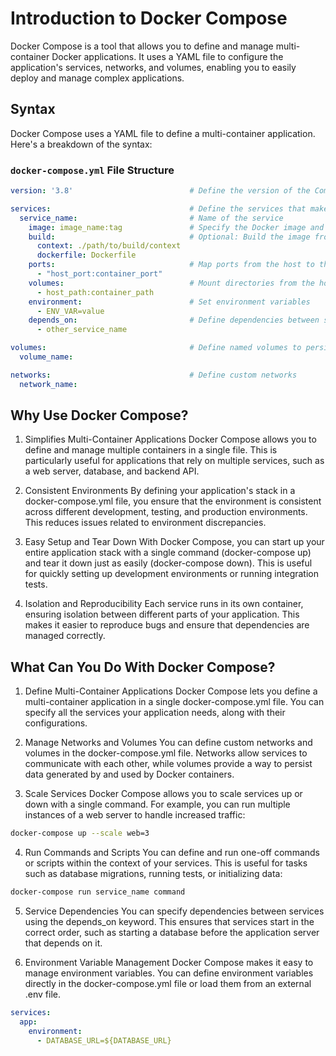 # Introduction to Docker Compose

Docker Compose is a tool that allows you to define and manage multi-container Docker applications. It uses a YAML file to configure the application's services, networks, and volumes, enabling you to easily deploy and manage complex applications.

## Syntax

Docker Compose uses a YAML file to define a multi-container application. Here's a breakdown of the syntax:

### `docker-compose.yml` File Structure

```yaml
version: '3.8'                          # Define the version of the Compose file format

services:                               # Define the services that make up your application
  service_name:                         # Name of the service
    image: image_name:tag               # Specify the Docker image and tag to use
    build:                              # Optional: Build the image from a Dockerfile
      context: ./path/to/build/context
      dockerfile: Dockerfile
    ports:                              # Map ports from the host to the container
      - "host_port:container_port"
    volumes:                            # Mount directories from the host into the container
      - host_path:container_path
    environment:                        # Set environment variables
      - ENV_VAR=value
    depends_on:                         # Define dependencies between services
      - other_service_name

volumes:                                # Define named volumes to persist data
  volume_name:

networks:                               # Define custom networks
  network_name:
```

## Why Use Docker Compose?

1. Simplifies Multi-Container Applications
Docker Compose allows you to define and manage multiple containers in a single file. This is particularly useful for applications that rely on multiple services, such as a web server, database, and backend API.

2. Consistent Environments
By defining your application's stack in a docker-compose.yml file, you ensure that the environment is consistent across different development, testing, and production environments. This reduces issues related to environment discrepancies.

3. Easy Setup and Tear Down
With Docker Compose, you can start up your entire application stack with a single command (docker-compose up) and tear it down just as easily (docker-compose down). This is useful for quickly setting up development environments or running integration tests.

4. Isolation and Reproducibility
Each service runs in its own container, ensuring isolation between different parts of your application. This makes it easier to reproduce bugs and ensure that dependencies are managed correctly.

## What Can You Do With Docker Compose?

1. Define Multi-Container Applications
Docker Compose lets you define a multi-container application in a single docker-compose.yml file. You can specify all the services your application needs, along with their configurations.

2. Manage Networks and Volumes
You can define custom networks and volumes in the docker-compose.yml file. Networks allow services to communicate with each other, while volumes provide a way to persist data generated by and used by Docker containers.

3. Scale Services
Docker Compose allows you to scale services up or down with a single command. For example, you can run multiple instances of a web server to handle increased traffic:

```bash
docker-compose up --scale web=3
```

4. Run Commands and Scripts
You can define and run one-off commands or scripts within the context of your services. This is useful for tasks such as database migrations, running tests, or initializing data:

```bash
docker-compose run service_name command
```

5. Service Dependencies
You can specify dependencies between services using the depends_on keyword. This ensures that services start in the correct order, such as starting a database before the application server that depends on it.

6. Environment Variable Management
Docker Compose makes it easy to manage environment variables. You can define environment variables directly in the docker-compose.yml file or load them from an external .env file.

```yaml
services:
  app:
    environment:
      - DATABASE_URL=${DATABASE_URL}
```
